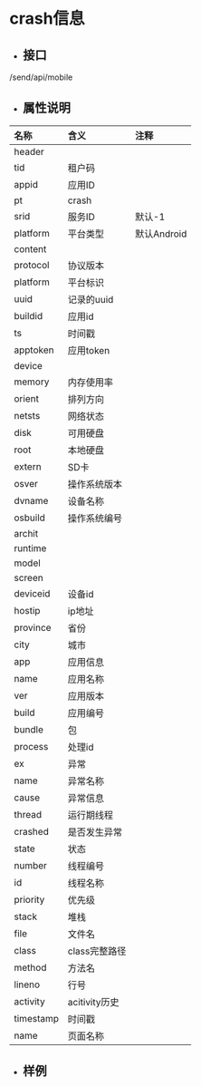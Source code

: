 # crash信息

* ## 接口

/send/api/mobile

* ## 属性说明

| 名称 | 含义 | 注释 |
| :--- | :--- | :--- |
| header |  |  |
| tid | 租户码 |  |
| appid | 应用ID |  |
| pt | crash |  |
| srid | 服务ID | 默认-1 |
| platform | 平台类型 | 默认Android |
| content |  |  |
| protocol | 协议版本 |  |
| platform | 平台标识 |  |
| uuid | 记录的uuid |  |
| buildid | 应用id |  |
| ts | 时间戳 |  |
| apptoken | 应用token |  |
| device |  |  |
| memory | 内存使用率 |  |
| orient | 排列方向 |  |
| netsts | 网络状态 |  |
| disk | 可用硬盘 |  |
| root | 本地硬盘 |  |
| extern | SD卡 |  |
| osver | 操作系统版本 |  |
| dvname | 设备名称 |  |
| osbuild | 操作系统编号 |  |
| archit |  |  |
| runtime |  |  |
| model |  |  |
| screen |  |  |
| deviceid | 设备id |  |
| hostip | ip地址 |  |
| province | 省份 |  |
| city | 城市 |  |
| app | 应用信息 |  |
| name | 应用名称 |  |
| ver | 应用版本 |  |
| build | 应用编号 |  |
| bundle | 包 |  |
| process | 处理id |  |
| ex | 异常 |  |
| name | 异常名称 |  |
| cause | 异常信息 |  |
| thread | 运行期线程 |  |
| crashed | 是否发生异常 |  |
| state | 状态 |  |
| number | 线程编号 |  |
| id | 线程名称 |  |
| priority | 优先级 |  |
| stack | 堆栈 |  |
| file | 文件名 |  |
| class | class完整路径 |  |
| method | 方法名 |  |
| lineno | 行号 |  |
| activity | acitivity历史 |  |
| timestamp | 时间戳 |  |
| name | 页面名称 |  |

* ## 样例



